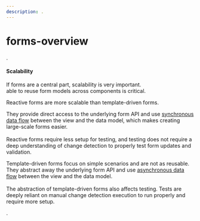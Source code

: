 ```yaml
---
description: .
---
```


# forms-overview

.

#### Scalability <a href="scalability" id="scalability"></a>

If forms are a central part, scalability is very important. \
able to reuse form models across components is critical.

Reactive forms are more scalable than template-driven forms.&#x20;

They provide direct access to the underlying form API and use [synchronous data flow](https://angular.io/guide/forms-overview#data-flow-in-reactive-forms) between the view and the data model, which makes creating large-scale forms easier. \
\
Reactive forms require less setup for testing, and testing does not require a deep understanding of change detection to properly test form updates and validation.

Template-driven forms focus on simple scenarios and are not as reusable. \
They abstract away the underlying form API and use [asynchronous data flow](https://angular.io/guide/forms-overview#data-flow-in-template-driven-forms) between the view and the data model. \
\
The abstraction of template-driven forms also affects testing. Tests are deeply reliant on manual change detection execution to run properly and require more setup.

.
